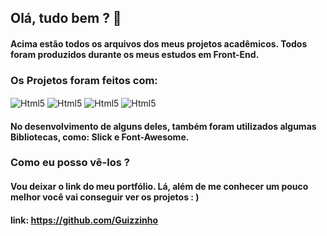 ## Olá, tudo bem ? 👋 

#### Acima estão todos os arquivos dos meus projetos acadêmicos. Todos foram produzidos durante os meus estudos em Front-End.

### Os Projetos foram feitos com: 

<div style="display: inline_block">
    <img align="center" alt="Html5" src="https://img.shields.io/badge/HTML5-E34F26?style=for-the-badge&logo=html5&logoColor=white"/>  
    <img align="center" alt="Html5" src="https://img.shields.io/badge/CSS3-1572B6?style=for-the-badge&logo=css3&logoColor=white"/> 
    <img align="center" alt="Html5" src="https://img.shields.io/badge/JavaScript-323330?style=for-the-badge&logo=javascript&logoColor=F7DF1E"/> 
    <img align="center" alt="Html5" src="https://img.shields.io/badge/jQuery-0769AD?style=for-the-badge&logo=jquery&logoColor=white"/> 
</div>

#### No desenvolvimento de alguns deles, também foram utilizados algumas Bibliotecas, como: Slick e Font-Awesome.


### Como eu posso vê-los ?

#### Vou deixar o link do meu portfólio. Lá, além de me conhecer um pouco melhor você vai conseguir ver os projetos  : ) 

#### link: https://github.com/Guizzinho






